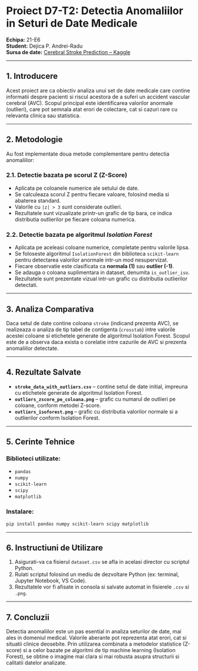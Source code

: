 # Proiect D7-T2: Detectia Anomaliilor in Seturi de Date Medicale

**Echipa:** 21-E6  
**Student:** Dejica P. Andrei-Radu  
**Sursa de date:** [Cerebral Stroke Prediction – Kaggle](https://www.kaggle.com/datasets/shashwatwork/cerebral-stroke-predictionimbalaced-dataset)

---

## 1. Introducere

Acest proiect are ca obiectiv analiza unui set de date medicale care contine informatii despre pacienti si riscul acestora de a suferi un accident vascular cerebral (AVC). Scopul principal este identificarea valorilor anormale (outlieri), care pot semnala atat erori de colectare, cat si cazuri rare cu relevanta clinica sau statistica.

---

## 2. Metodologie

Au fost implementate doua metode complementare pentru detectia anomaliilor:

### 2.1. Detectie bazata pe scorul Z (Z-Score)

- Aplicata pe coloanele numerice ale setului de date.
- Se calculeaza scorul Z pentru fiecare valoare, folosind media si abaterea standard.
- Valorile cu `|z| > 3` sunt considerate outlieri.
- Rezultatele sunt vizualizate printr-un grafic de tip bara, ce indica distributia outlierilor pe fiecare coloana numerica.

### 2.2. Detectie bazata pe algoritmul *Isolation Forest*

- Aplicata pe aceleasi coloane numerice, completate pentru valorile lipsa.
- Se foloseste algoritmul `IsolationForest` din biblioteca `scikit-learn` pentru detectarea valorilor anormale intr-un mod nesupervizat.
- Fiecare observatie este clasificata ca **normala (1)** sau **outlier (-1)**.
- Se adauga o coloana suplimentara in dataset, denumita `is_outlier_iso`.
- Rezultatele sunt prezentate vizual intr-un grafic cu distributia outlierilor detectati.

---

## 3. Analiza Comparativa

Daca setul de date contine coloana `stroke` (indicand prezenta AVC), se realizeaza o analiza de tip tabel de contigenta (`crosstab`) intre valorile acestei coloane si etichetele generate de algoritmul Isolation Forest. Scopul este de a observa daca exista o corelatie intre cazurile de AVC si prezenta anomaliilor detectate.

---

## 4. Rezultate Salvate

- **`stroke_data_with_outliers.csv`** – contine setul de date initial, impreuna cu etichetele generate de algoritmul Isolation Forest.
- **`outliers_zscore_pe_coloana.png`** – grafic cu numarul de outlieri pe coloane, conform metodei Z-score.
- **`outliers_isoforest.png`** – grafic cu distributia valorilor normale si a outlierilor conform Isolation Forest.

---

## 5. Cerinte Tehnice

### Biblioteci utilizate:
- `pandas`
- `numpy`
- `scikit-learn`
- `scipy`
- `matplotlib`

### Instalare:
```bash
pip install pandas numpy scikit-learn scipy matplotlib
```

---

## 6. Instructiuni de Utilizare

1. Asigurati-va ca fisierul `dataset.csv` se afla in acelasi director cu scriptul Python.
2. Rulati scriptul folosind un mediu de dezvoltare Python (ex: terminal, Jupyter Notebook, VS Code).
3. Rezultatele vor fi afisate in consola si salvate automat in fisierele `.csv` si `.png`.

---

## 7. Concluzii

Detectia anomaliilor este un pas esential in analiza seturilor de date, mai ales in domeniul medical. Valorile aberante pot reprezenta atat erori, cat si situatii clinice deosebite. Prin utilizarea combinata a metodelor statistice (Z-score) si a celor bazate pe algoritmi de tip machine learning (Isolation Forest), se obtine o imagine mai clara si mai robusta asupra structurii si calitatii datelor analizate.
